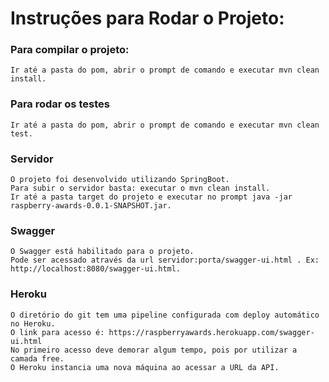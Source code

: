 # Instruções para Rodar o Projeto:

### Para compilar o projeto:
    Ir até a pasta do pom, abrir o prompt de comando e executar mvn clean install.

### Para rodar os testes
    Ir até a pasta do pom, abrir o prompt de comando e executar mvn clean test.
	
### Servidor
	O projeto foi desenvolvido utilizando SpringBoot. 
	Para subir o servidor basta: executar o mvn clean install.
	Ir até a pasta target do projeto e executar no prompt java -jar raspberry-awards-0.0.1-SNAPSHOT.jar.
	
### Swagger
	O Swagger está habilitado para o projeto. 
	Pode ser acessado através da url servidor:porta/swagger-ui.html . Ex: http://localhost:8080/swagger-ui.html.
	
### Heroku
	O diretório do git tem uma pipeline configurada com deploy automático no Heroku.
	O link para acesso é: https://raspberryawards.herokuapp.com/swagger-ui.html
	No primeiro acesso deve demorar algum tempo, pois por utilizar a camada free. 
	O Heroku instancia uma nova máquina ao acessar a URL da API.